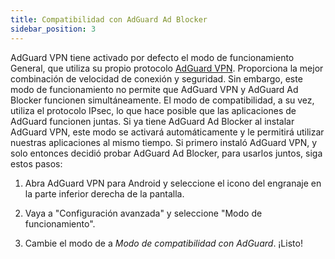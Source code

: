 ```yaml
---
title: Compatibilidad con AdGuard Ad Blocker
sidebar_position: 3
---
```



AdGuard VPN tiene activado por defecto el modo de funcionamiento General, que utiliza su propio protocolo [AdGuard VPN](/general/adguard-vpn-protocol.mdx). Proporciona la mejor combinación de velocidad de conexión y seguridad. Sin embargo, este modo de funcionamiento no permite que AdGuard VPN y AdGuard Ad Blocker funcionen simultáneamente. El modo de compatibilidad, a su vez, utiliza el protocolo IPsec, lo que hace posible que las aplicaciones de AdGuard funcionen juntas. Si ya tiene AdGuard Ad Blocker al instalar AdGuard VPN, este modo se activará automáticamente y le permitirá utilizar nuestras aplicaciones al mismo tiempo. Si primero instaló AdGuard VPN, y solo entonces decidió probar AdGuard Ad Blocker, para usarlos juntos, siga estos pasos:

1. Abra AdGuard VPN para Android y seleccione el icono del engranaje en la parte inferior derecha de la pantalla.

2. Vaya a "Configuración avanzada" y seleccione "Modo de funcionamiento".

3. Cambie el modo de a *Modo de compatibilidad con AdGuard*. ¡Listo!